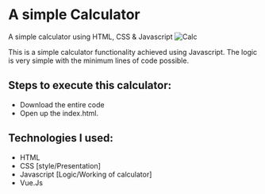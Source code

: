 # A simple Calculator
 A simple calculator using HTML, CSS &amp; Javascript
 ![Calc](https://user-images.githubusercontent.com/58729031/90660522-aec4e380-e263-11ea-93b9-4a25f2a528f7.png)

 This is a simple calculator functionality achieved using Javascript. The logic is very simple with the minimum lines of code possible.
 
## Steps to execute this calculator:
- Download the entire code 
- Open up the index.html.

## Technologies I used: 
- HTML
- CSS [style/Presentation]
- Javascript [Logic/Working of calculator]
- Vue.Js
